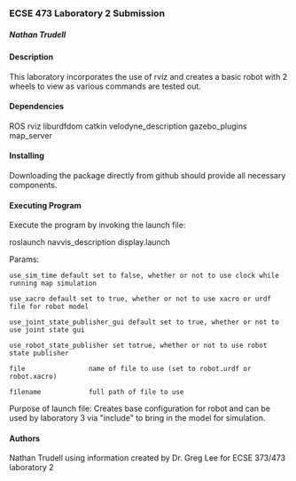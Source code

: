 ### ECSE 473 Laboratory 2 Submission

##### Nathan Trudell


#### Description

This laboratory incorporates the use of rviz and creates a basic robot with 2 wheels to view as various commands are tested out.


#### Dependencies
ROS
rviz
liburdfdom
catkin
velodyne_description
gazebo_plugins
map_server

#### Installing

Downloading the package directly from github should provide all necessary components.


#### Executing Program

Execute the program by invoking the launch file:

roslaunch navvis_description display.launch

Params:

	use_sim_time default set to false, whether or not to use clock while running map simulation

	use_xacro default set to true, whether or not to use xacro or urdf file for robot model

	use_joint_state_publisher_gui default set to true, whether or not to use joint state gui

	use_robot_state_publisher set totrue, whether or not to use robot state publisher
	
	file 				name of file to use (set to robot.urdf or robot.xacro)
	
	filename 			full path of file to use
	
Purpose of launch file: Creates base configuration for robot and can be used by laboratory 3 via "include" to bring in the model for simulation.


#### Authors
Nathan Trudell using information created by Dr. Greg Lee for ECSE 373/473 laboratory 2

